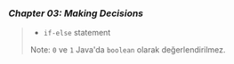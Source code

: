 ### _Chapter 03: Making Decisions_

> - `if-else` statement
>
> Note: `0` ve `1` Java'da `boolean` olarak değerlendirilmez.